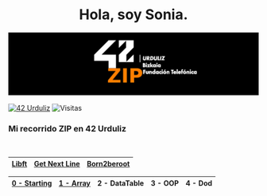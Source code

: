 <div align="center">
  <h1 align="center">Hola, soy Sonia.</h1>
</div>

![Banner (claro)](https://raw.githubusercontent.com/inakilastra/inakilastra/main/images/42ZIP_urduliz.png)



[![42 Urduliz](https://img.shields.io/badge/Urduliz-black?style=flat&logo=42&logoColor=white)](https://profile.intra.42.fr/users/ilastra-)
![Visitas](https://api.visitorbadge.io/api/visitors?path=https%3A%2F%2Fgithub.com%2Finakilastra%2Finakilastra&label=Visitas&countColor=%23d9e3f0&style=flat&labelStyle=lower)

### **Mi recorrido ZIP en 42 Urduliz**

<br />

| [Libft]() | [Get Next Line]() | [Born2beroot]() |
|---|---|---|


| [0 - Starting ](https://github.com/svilavarela/Python-for-datascience_Starting)| [1 - Array](https://github.com/svilavarela/Python-for-datascience_Array)| 2 - DataTable | 3 - OOP | 4 - Dod |
|---|---|---|---|---|


<!--
**svilavarela/svilavarela** is a ✨ _special_ ✨ repository because its `README.md` (this file) appears on your GitHub profile.

Here are some ideas to get you started:

- 🔭 I’m currently working on ...
- 🌱 I’m currently learning ...
- 👯 I’m looking to collaborate on ...
- 🤔 I’m looking for help with ...
- 💬 Ask me about ...
- 📫 How to reach me: ...
- 😄 Pronouns: ...
- ⚡ Fun fact: ...
-->

